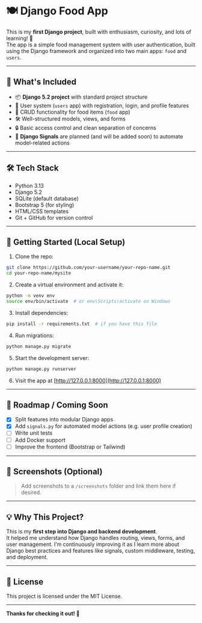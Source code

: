 # 🍽️ Django Food App

This is my **first Django project**, built with enthusiasm, curiosity, and lots of learning! 🎉  
The app is a simple food management system with user authentication, built using the Django framework and organized into two main apps: `food` and `users`.

---

## 🧩 What's Included

- 📦 **Django 5.2 project** with standard project structure
- 👥 User system (`users` app) with registration, login, and profile features
- 🍕 CRUD functionality for food items (`food` app)
- 🛠️ Well-structured models, views, and forms
- 🔒 Basic access control and clean separation of concerns
- 📡 **Django Signals** are planned (and will be added soon) to automate model-related actions

---

## 🛠 Tech Stack

- Python 3.13
- Django 5.2
- SQLite (default database)
- Bootstrap 5 (for styling)
- HTML/CSS templates
- Git + GitHub for version control

---

## 🚀 Getting Started (Local Setup)

1. Clone the repo:

```bash
git clone https://github.com/your-username/your-repo-name.git
cd your-repo-name/mysite
```

2. Create a virtual environment and activate it:

```bash
python -m venv env
source env/bin/activate  # or env\Scripts\activate on Windows
```

3. Install dependencies:

```bash
pip install -r requirements.txt  # if you have this file
```

4. Run migrations:

```bash
python manage.py migrate
```

5. Start the development server:

```bash
python manage.py runserver
```

6. Visit the app at [http://127.0.0.1:8000](http://127.0.0.1:8000)

---

## 🔮 Roadmap / Coming Soon

- [x] Split features into modular Django apps
- [x] Add `signals.py` for automated model actions (e.g. user profile creation)
- [ ] Write unit tests
- [ ] Add Docker support
- [ ] Improve the frontend (Bootstrap or Tailwind)

---

## 📸 Screenshots (Optional)

> Add screenshots to a `/screenshots` folder and link them here if desired.

---

## 💡 Why This Project?

This is my **first step into Django and backend development**.  
It helped me understand how Django handles routing, views, forms, and user management. I’m continuously improving it as I learn more about Django best practices and features like signals, custom middleware, testing, and deployment.

---

## 📜 License

This project is licensed under the MIT License.

---

**Thanks for checking it out! 🙌**
